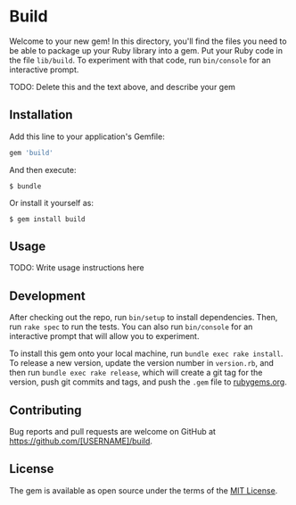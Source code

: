 # Build

Welcome to your new gem! In this directory, you'll find the files you need to be able to package up your Ruby library into a gem. Put your Ruby code in the file `lib/build`. To experiment with that code, run `bin/console` for an interactive prompt.

TODO: Delete this and the text above, and describe your gem

## Installation

Add this line to your application's Gemfile:

```ruby
gem 'build'
```

And then execute:

    $ bundle

Or install it yourself as:

    $ gem install build

## Usage

TODO: Write usage instructions here

## Development

After checking out the repo, run `bin/setup` to install dependencies. Then, run `rake spec` to run the tests. You can also run `bin/console` for an interactive prompt that will allow you to experiment.

To install this gem onto your local machine, run `bundle exec rake install`. To release a new version, update the version number in `version.rb`, and then run `bundle exec rake release`, which will create a git tag for the version, push git commits and tags, and push the `.gem` file to [rubygems.org](https://rubygems.org).

## Contributing

Bug reports and pull requests are welcome on GitHub at https://github.com/[USERNAME]/build.


## License

The gem is available as open source under the terms of the [MIT License](http://opensource.org/licenses/MIT).

